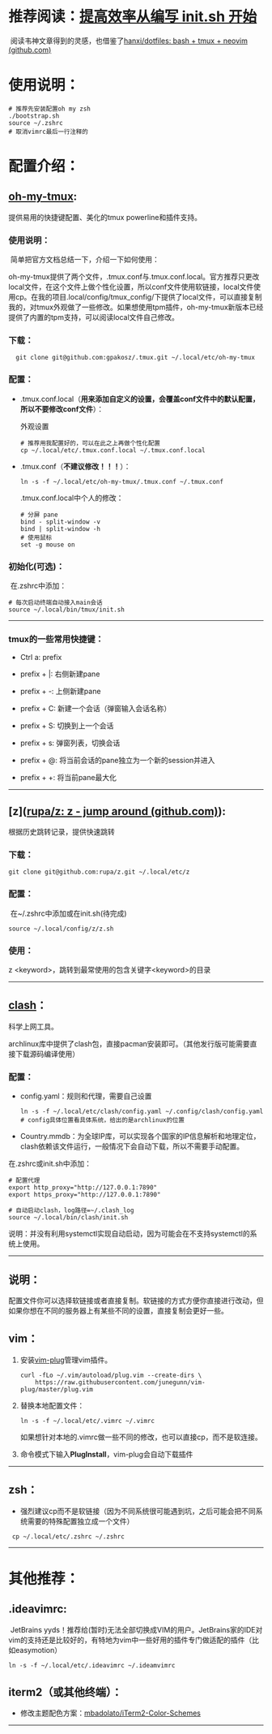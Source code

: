 # 推荐阅读：[提高效率从编写 init.sh 开始](https://zhuanlan.zhihu.com/p/50080614)

​	阅读韦神文章得到的灵感，也借鉴了[hanxi/dotfiles: bash + tmux + neovim (github.com)](https://github.com/hanxi/dotfiles)

# 使用说明：	

```shell
# 推荐先安装配置oh my zsh
./bootstrap.sh
source ~/.zshrc
# 取消vimrc最后一行注释的
```



# 配置介绍：

## [oh-my-tmux](https://github.com/gpakosz/.tmux):

提供易用的快捷键配置、美化的tmux powerline和插件支持。

### 使用说明：

​	简单把官方文档总结一下，介绍一下如何使用：

​	oh-my-tmux提供了两个文件，.tmux.conf与.tmux.conf.local。官方推荐只更改local文件，在这个文件上做个性化设置，所以conf文件使用软链接，local文件使用cp。在我的项目.local/config/tmux_config/下提供了local文件，可以直接复制我的，对tmux外观做了一些修改。如果想使用tpm插件，oh-my-tmux新版本已经提供了内置的tpm支持，可以阅读local文件自己修改。

### 下载：

```shell
  git clone git@github.com:gpakosz/.tmux.git ~/.local/etc/oh-my-tmux
```

### 配置：

+ .tmux.conf.local（**用来添加自定义的设置，会覆盖conf文件中的默认配置，所以不要修改conf文件**）：

    外观设置

    ```shell
    # 推荐用我配置好的，可以在此之上再做个性化配置
    cp ~/.local/etc/.tmux.conf.local ~/.tmux.conf.local
    `````

+ .tmux.conf（**不建议修改！！！**）：

    ```shell
    ln -s -f ~/.local/etc/oh-my-tmux/.tmux.conf ~/.tmux.conf
    ```
    
    .tmux.conf.local中个人的修改：
    
    ```shell
    # 分屏 pane
    bind - split-window -v
    bind | split-window -h
    # 使用鼠标
    set -g mouse on 
    ```
    
    

### 初始化(可选)：

​	在.zshrc中添加：

```shell
# 每次启动终端自动接入main会话
source ~/.local/bin/tmux/init.sh
```

---



### tmux的一些常用快捷键：

+ Ctrl a: prefix

+ prefix + |: 右侧新建pane
+ prefix + -: 上侧新建pane
+ prefix + C: 新建一个会话（弹窗输入会话名称）
+ prefix + S: 切换到上一个会话
+ prefix + s: 弹窗列表，切换会话
+ prefix + @: 将当前会话的pane独立为一个新的session并进入
+ prefix + +: 将当前pane最大化

---



## [z]([rupa/z: z - jump around (github.com)](https://github.com/rupa/z)):

根据历史跳转记录，提供快速跳转

### 下载：

```shell
git clone git@github.com:rupa/z.git ~/.local/etc/z
```

### 配置：

​	在~/.zshrc中添加或在init.sh(待完成)

```shell
source ~/.local/config/z/z.sh
```

### 使用：

z \<keyword>，跳转到最常使用的包含关键字\<keyword>的目录

---



## [clash](https://github.com/Dreamacro/clash)：

科学上网工具。

archlinux库中提供了clash包，直接pacman安装即可。（其他发行版可能需要直接下载源码编译使用）

### 配置：

+ config.yaml：规则和代理，需要自己设置

    ```shell
    ln -s -f ~/.local/etc/clash/config.yaml ~/.config/clash/config.yaml # config具体位置看具体系统，给出的是archlinux的位置
    ```

+ Country.mmdb：为全球IP库，可以实现各个国家的IP信息解析和地理定位，clash依赖该文件运行，一般情况下会自动下载，所以不需要手动配置。

在.zshrc或init.sh中添加：

```shell
# 配置代理
export http_proxy="http://127.0.0.1:7890"
export https_proxy="http://127.0.0.1:7890"

# 自动启动clash，log路径=~/.clash_log
source ~/.local/bin/clash/init.sh

```

​	说明：并没有利用systemctl实现自动启动，因为可能会在不支持systemctl的系统上使用。

---



## 说明：

配置文件你可以选择软链接或者直接复制。软链接的方式方便你直接进行改动，但如果你想在不同的服务器上有某些不同的设置，直接复制会更好一些。

## vim：

1. 安装[vim-plug](https://github.com/junegunn/vim-plug)管理vim插件。

    ```shell
    curl -fLo ~/.vim/autoload/plug.vim --create-dirs \
        https://raw.githubusercontent.com/junegunn/vim-plug/master/plug.vim
    ```

2. 替换本地配置文件：

    ```shell
    ln -s -f ~/.local/etc/.vimrc ~/.vimrc
    ```

    如果想针对本地的.vimrc做一些不同的修改，也可以直接cp，而不是软连接。

3. 命令模式下输入**PlugInstall**，vim-plug会自动下载插件

---



## zsh：

+ 强烈建议cp而不是软链接（因为不同系统很可能遇到坑，之后可能会把不同系统需要的特殊配置独立成一个文件）

```shell
 cp ~/.local/etc/.zshrc ~/.zshrc
```

---



# 其他推荐：

## .ideavimrc:

​	JetBrains yyds！推荐给(暂时)无法全部切换成VIM的用户。JetBrains家的IDE对vim的支持还是比较好的，有特地为vim中一些好用的插件专门做适配的插件（比如easymotion）

```shell
ln -s -f ~/.local/etc/.ideavimrc ~/.ideamvimrc
```



## iterm2（或其他终端）：

+ 修改主题配色方案：[mbadolato/iTerm2-Color-Schemes](https://github.com/mbadolato/iTerm2-Color-Schemes)

---

